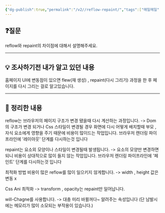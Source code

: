 ```yaml
---
{"dg-publish":true,"permalink":"/v2//reflow-repaint/","tags":["매일메일","Frontend"]}
---
```


## ❓질문

 reflow와 repaint의 차이점에 대해서 설명해주세요.

---
## 💡 조사하기전 내가 알고 있던 내용

홈페이지 UI에 변동점이 있으면 flew(재 생성) , repaint(다시 그리기) 과정을 한 후 페이지를 다시 그리는 걸로 알고있습니다.

---
## 🏫 정리한 내용

reflow는 브라우저의 페이지 구조가 변경 됐을때 다시 계산하는 과정입니다.
-> Dom의 구조가 변경 되거나 Css 스타일이 변경될 경우
화면에 다시 어떻게 배치할때 부모 , 자식 요소에게 영향을 주기 때문에 비용이 많이드는 작업입니다.
브라우저 렌더링 파이프라인에 '레이아웃' 단계를 다시하는것 입니다

repaint는 요소외 모양이나 스타일이 변경될때 발생됩니다.
-> 요소의 모양만 변경하면 되니 비용이 상대적으로 많이 들지 않는 작업입니다.
브라우저 렌더링 파이프라인에 '페인트' 단계를 다시하는것 입니다

최적화 방법
비용이 많은 reflow를 많이 일으키지 않게합니다.
-> width , height 값은 변동 x

Css Ani 최적화
-> transform , opacity는 repaint만 일어납니다.

will-Chagne를 사용합니다.
-> 대충 미리 바뀔꺼다~ 알려주는 속성입니다
(단 남발시에는 메모리가 많이 소모되는 부작용이 있습니다.)